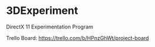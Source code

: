 # 3DExperiment
DirectX 11 Experimentation Program

Trello Board: https://trello.com/b/HPnzGhWt/project-board
